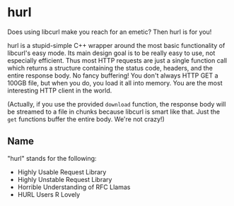 hurl
====

Does using libcurl make you reach for an emetic? Then hurl is for you!

hurl is a stupid-simple C++ wrapper around the most basic functionality of
libcurl's easy mode. Its main design goal is to be really easy to use, not
especially efficient. Thus most HTTP requests are just a single function call
which returns a structure containing the status code, headers, and the entire
response body. No fancy buffering! You don't always HTTP GET a 100GB file,
but when you do, you load it all into memory. You are the most interesting
HTTP client in the world.

(Actually, if you use the provided `download` function, the response body
will be streamed to a file in chunks because libcurl is smart like that. Just
the `get` functions buffer the entire body. We're not crazy!)

Name
----

"hurl" stands for the following:

* Highly Usable Request Library
* Highly Unstable Request Library
* Horrible Understanding of RFC Llamas
* HURL Users R Lovely
